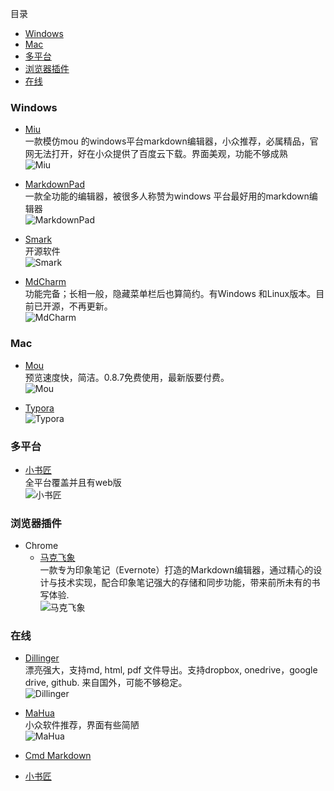 目录

* [Windows](#windows)
* [Mac](#mac)
* [多平台](#mp)
* [浏览器插件](#plugin)
* [在线](#online)

### <a name="windows" />Windows

* [Miu](http://www.appinn.com/miu-markdown-editor/)  
一款模仿mou 的windows平台markdown编辑器，小众推荐，必属精品，官网无法打开，好在小众提供了百度云下载。界面美观，功能不够成熟  
![Miu](http://www.williamlong.info/upload/4319_13.jpg)
	
* [MarkdownPad](http://www.markdownpad.com/)  
一款全功能的编辑器，被很多人称赞为windows 平台最好用的markdown编辑器  
![MarkdownPad](http://www.williamlong.info/upload/4319_10.jpg)
	
* [Smark](http://git.oschina.net/elerao/Smark)  
开源软件  
![Smark](http://www.williamlong.info/upload/4319_11.jpg)
	
* [MdCharm](http://www.mdcharm.com/)  
功能完备；长相一般，隐藏菜单栏后也算简约。有Windows 和Linux版本。目前已开源，不再更新。  
![MdCharm](http://www.williamlong.info/upload/4319_12.jpg)
	
### <a name="mac" />Mac

* [Mou](http://25.io/mou/)  
预览速度快，简洁。0.8.7免费使用，最新版要付费。  
![Mou](http://www.williamlong.info/upload/4319_13.jpg)

* [Typora](http://www.typora.io/)  
![Typora](http://www.williamlong.info/upload/4319_15.jpg)

### <a name="mp" />多平台

* [小书匠](http://soft.xiaoshujiang.com/)  
全平台覆盖并且有web版  
![小书匠](http://www.williamlong.info/upload/4319_7.jpg)

### <a name="plugin" />浏览器插件

* Chrome
	* [马克飞象](https://chrome.google.com/webstore/detail/marxico/kidnkfckhbdkfgbicccmdggmpgogehop)  
	一款专为印象笔记（Evernote）打造的Markdown编辑器，通过精心的设计与技术实现，配合印象笔记强大的存储和同步功能，带来前所未有的书写体验.  
	![马克飞象](http://www.williamlong.info/upload/4319_4.jpg) 

### <a name="online" />在线

* [Dillinger](http://dillinger.io/)  
漂亮强大，支持md, html, pdf 文件导出。支持dropbox, onedrive，google drive, github. 来自国外，可能不够稳定。  
![Dillinger](http://www.williamlong.info/upload/4319_1.jpg)

* [MaHua](http://mahua.jser.me/)  
小众软件推荐，界面有些简陋  
![MaHua](http://www.williamlong.info/upload/4319_2.jpg)

* [Cmd Markdown](https://www.zybuluo.com/mdeditor)  
* [小书匠](http://markdown.xiaoshujiang.com/)